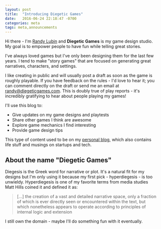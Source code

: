 ```yaml
---
layout: post
title:  "Introducing Diegetic Games"
date:   2016-06-24 22:18:47 -0700
categories: meta
tags: meta,announcements
---
```

Hi there - I'm [Randy Lubin](http://randylubin.com) and **Diegetic Games** is my game design studio. My goal is to empower people to have fun while telling great stories.

I've always loved games but I've only been designing them for the last few years. I tend to make "story games" that are focused on generating great narratives, characters, and settings.

I like creating in public and will usually post a draft as soon as the game is roughly playable. If you have feedback on the rules - I'd love to hear it; you can comment directly on the draft or send me an email at [randy@diegeticgames.com](mailto:randy@diegeticgames.com). This is doubly true of play reports - it's incredibly gratifying to hear about people playing my games!

I'll use this blog to:

*   Give updates on my game designs and playtests
*   Share other games I think are awesome
*   Explore game mechanics I find interesting
*   Provide game design tips

This type of content used to be on my [personal blog](http://blog.randylubin.com), which also contains life stuff and musings on startups and tech.

## About the name "Diegetic Games"
Diegesis is the Greek word for narrative or plot. It's a natural fit for my designs but I'm only using it because my first pick - hyperdiegesis - is too unwieldy. Hyperdiegesis is one of my favorite terms from media studies Matt Hills coined it and defined it as:

> [...] the creation of a vast and detailed narrative space, only a fraction of which is ever directly seen or encountered within the text, but which nonetheless appears to operate according to principles of internal logic and extension

I still own the domain - maybe I'll do something fun with it eventually.
